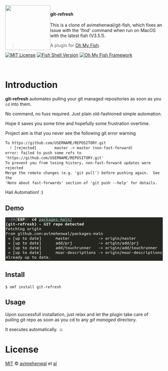 <img src="https://cdn.rawgit.com/oh-my-fish/oh-my-fish/e4f1c2e0219a17e2c748b824004c8d0b38055c16/docs/logo.svg" align="left" width="144px" height="144px"/>

#### git-refresh

This is a clone of avimehenwal/git-fish, which fixes an issue with the 'find' command when run on MacOS with the latest fish (V3.5.1).

> A plugin for [Oh My Fish][omf-link].

[![MIT License](https://img.shields.io/badge/license-MIT-007EC7.svg?style=flat-square)](/LICENSE)
[![Fish Shell Version](https://img.shields.io/badge/fish-v2.2.0-007EC7.svg?style=flat-square)](https://fishshell.com)
[![Oh My Fish Framework](https://img.shields.io/badge/Oh%20My%20Fish-Framework-007EC7.svg?style=flat-square)](https://www.github.com/oh-my-fish/oh-my-fish)

<br/>

# Introduction

**git-refresh** automates pulling your git managed repositories
as soon as you `cd` into them.

No command, no fuss required. Just plain old-fashioned simple automation.

Hope it saves you some time and hopefully some frustration overtime.

Project aim is that you never see the following git error warning 

```
To https://github.com/USERNAME/REPOSITORY.git
  ! [rejected]        master -> master (non-fast-forward)
error: failed to push some refs to 'https://github.com/USERNAME/REPOSITORY.git'
To prevent you from losing history, non-fast-forward updates were rejected
Merge the remote changes (e.g. 'git pull') before pushing again.  See the
'Note about fast-forwards' section of 'git push --help' for details.
```

Hail Automation! :)

## Demo

![git-refresh-demo](git-refresh.png)

## Install

```fish
$ omf install git-refresh
```


## Usage

Upon successfull installation, just relax and let the
plugin take care of pulling git repo as soon as you
cd to any *git managed* directory.

It executes automatically. :relaxed:


# License

[MIT][mit] © [avimehenwal][author] et [al][contributors]


[mit]:            https://opensource.org/licenses/MIT
[author]:         https://github.com/avimehenwal
[contributors]:   https://github.com/avimehenwal/plugin-git-refresh/graphs/contributors
[omf-link]:       https://www.github.com/oh-my-fish/oh-my-fish

[license-badge]:  https://img.shields.io/badge/license-MIT-007EC7.svg?style=flat-square
